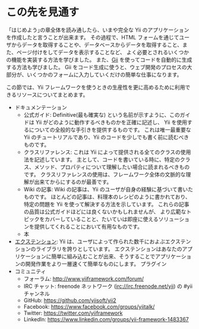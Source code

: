この先を見通す
==============

「はじめよう｣の章全体を読み通したら、いまや完全な Yii のアプリケーションを作成したと言うことが出来ます。
その過程で、HTML フォームを通じてユーザからデータを取得することや、データベースからデータを取得すること、また、ページ付けをしてデータを表示することなど、
よく必要とされるいくつかの機能を実装する方法を学びました。
また、[Gii](tool-gii.md) を使ってコードを自動的に生成する方法も学びました。
Gii をコード生成に使うと、ウェブ開発のプロセスの大部分が、いくつかのフォームに入力していくだけの簡単な仕事になります。

この節では、Yii フレームワークを使うときの生産性を更に高めるために利用できるリソースについてまとめます。

* ドキュメンテーション
    - 公式ガイド:
      Definitive(最も確実な) という名前が示すように、このガイドは Yii がどのように動作するべきものかを正確に記述し、
      Yii を使用するについての全般的な手引きを提供するものです。
      これは唯一最重要な Yii のチュートリアルであり、Yii のコードを少しでも書く前に読むべきものです。
    - クラスリファレンス:
      これは Yii によって提供される全てのクラスの使用法を記述しています。
      主として、コードを書いている時に、特定のクラス、メソッド、プロパティについて理解したい場合に読まれるべきものです。
      クラスリファレンスの使用は、フレームワーク全体の文脈的な理解が出来てからにするのが最善です。
    - Wiki の記事:
      Wiki の記事は、Yii のユーザが自身の経験に基づいて書いたものです。
      ほとんどの記事は、料理本のレシピのように書かれており、特定の問題を Yii を使って解決する方法を示しています。
      これらの記事の品質は公式ガイドほどには良くないかもしれませんが、
      より広範なトピックをカバーしていることと、たいていは即座に使えるソリューションを提供してくれることにおいて有用なものです。
    - 本
* [エクステンション](http://www.yiiframework.com/extensions/):
  Yii は、ユーザによって作られた数千におよぶエクステンションのライブラリを誇りとしています。
  エクステンションはあなたのアプリケーションに簡単に組み込むことが出来、そうすることでアプリケーションの開発作業をより一層速くて簡単なものにします。
プラグイン
* コミュニティ
    - フォーラム: <http://www.yiiframework.com/forum/>
    - IRC チャット: freenode ネットワーク (<irc://irc.freenode.net/yii>) の #yii チャンネル
    - GitHub: <https://github.com/yiisoft/yii2>
    - Facebook: <https://www.facebook.com/groups/yiitalk/>
    - Twitter: <https://twitter.com/yiiframework>
    - LinkedIn: <https://www.linkedin.com/groups/yii-framework-1483367>
